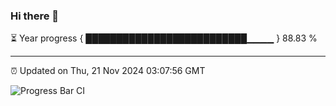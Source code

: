 ### Hi there 👋

⏳ Year progress { ██████████████████████████▁▁▁▁ } 88.83 %

---

⏰ Updated on Thu, 21 Nov 2024 03:07:56 GMT

![Progress Bar CI](https://github.com/IshwaranRudhara/GIT-ACTION/workflows/Progress%20Bar%20CI/badge.svg)
